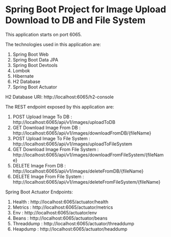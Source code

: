 # Spring Boot Project for Image Upload Download to DB and File System

This application starts on port 6065.

The technologies used in this application are:

1. Spring Boot Web
2. Spring Boot Data JPA
3. Spring Boot Devtools
4. Lombok
5. Hibernate
6. H2 Database
7. Spring Boot Actuator


H2 Database URI: http://localhost:6065/h2-console

The REST endpoint exposed by this application are:
1. POST Upload Image To DB : http://localhost:6065/api/v1/images/uploadToDB
2. GET Download Image From DB : http://localhost:6065/api/v1/images/downloadFromDB/{fileName}
3. POST Upload Image To File System : http://localhost:6065/api/v1/images/uploadToFileSystem
4. GET Download Image From File System : http://localhost:6065/api/v1/images/downloadFromFileSystem/{fileName}
5. DELETE Image From DB : http://localhost:6065/api/v1/images/deleteFromDB/{fileName}
6. DELETE Image From File System : http://localhost:6065/api/v1/images/deleteFromFileSystem/{fileName}

Spring Boot Actuator Endpoints:
1. Health : http://localhost:6065/actuator/health
2. Metrics : http://localhost:6065/actuator/metrics
3. Env : http://localhost:6065/actuator/env
4. Beans : http://localhost:6065/actuator/beans
5. Threaddump : http://localhost:6065/actuator/threaddump
6. Heapdump : http://localhost:6065/actuator/headdump 

